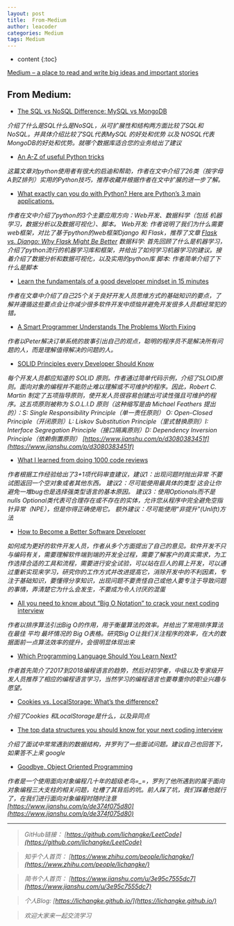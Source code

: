 ```yaml
---
layout: post
title:  From-Medium
author: leacoder
categories: Medium 
tags: Medium
---
```


* content
{:toc}

[Medium – a place to read and write big ideas and important stories](https://medium.com/)

## From Medium:
- [The SQL vs NoSQL Difference: MySQL vs MongoDB](https://medium.com/xplenty-blog/the-sql-vs-nosql-difference-mysql-vs-mongodb-32c9980e67b2)

*介绍了什么是SQL什么是NoSQL，从可扩展性和结构两方面比较了SQL和NoSQL。并具体介绍比较了SQL代表MySQL 的好处和优势 以及 NOSQL代表MongoDB的好处和优势。就哪个数据库适合您的业务给出了建议*
- [An A-Z of useful Python tricks](https://medium.freecodecamp.org/an-a-z-of-useful-python-tricks-b467524ee747)

*这篇文章对python使用者有很大的启迪和帮助，作者在文中介绍了26类（按字母A到Z排列）实用的Python技巧，推荐收藏并根据作者在文中扩展的进一步了解。*

- [What exactly can you do with Python? Here are Python’s 3 main applications.](https://medium.freecodecamp.org/what-can-you-do-with-python-the-3-main-applications-518db9a68a78)

*作者在文中介绍了python的3个主要应用方向：Web开发、数据科学（包括 机器学习，数据分析以及数据可视化）、脚本。
Web开发:  作者说明了我们为什么需要web框架，对比了基于python的web框架Django 和 Flask，推荐了文章 [Flask vs. Django: Why Flask Might Be Better](https://www.codementor.io/garethdwyer/flask-vs-django-why-flask-might-be-better-4xs7mdf8v)
数据科学:  首先回顾了什么是机器学习，介绍了python流行的机器学习库和框架，并给出了如何学习机器学习的建议。接着介绍了数据分析和数据可视化，以及实用的python库
脚本: 作者简单介绍了下什么是脚本*


- [Learn the fundamentals of a good developer mindset in 15 minutes](https://medium.freecodecamp.org/learn-the-fundamentals-of-a-good-developer-mindset-in-15-minutes-81321ab8a682)

*作者在文章中介绍了自己25个关于良好开发人员思维方式的基础知识的要点，了解并遵循这些要点会让你减少很多软件开发中烦恼并避免开发很多人员都经常犯的错。*

- [A Smart Programmer Understands The Problems Worth Fixing](https://medium.com/@fagnerbrack/a-smart-programmer-understands-the-problems-worth-fixing-dcf15871f943)

*作者以Peter解决订单系统的故事引出自己的观点，聪明的程序员不是解决所有问题的人，而是理解值得解决的问题的人。*
- [SOLID Principles every Developer Should Know](https://blog.bitsrc.io/solid-principles-every-developer-should-know-b3bfa96bb688)

*每个开发人员都应知道的 SOLID 原则。作者通过简单代码示例，介绍了SLOID原则。面向对象的编程并不能防止难以理解或不可维护的程序。因此，Robert C. Martin 制定了五项指导原则，使开发人员很容易创建出可读性强且可维护的程序。这五项原则被称为 S.O.L.I.D 原则（这种缩写是由 Michael Feathers 提出的）：S: Single Responsibility Principle（单一责任原则） O: Open-Closed Principle（开闭原则）L: Liskov Substitution Principle（里式替换原则）I: Interface Segregation Principle（接口隔离原则）D: Dependency Inversion Principle（依赖倒置原则）*
*[https://www.jianshu.com/p/d3080383451f](https://www.jianshu.com/p/d3080383451f)*

- [What I learned from doing 1000 code reviews](https://hackernoon.com/what-i-learned-from-doing-1000-code-reviews-fe28d4d11c71)

*作者根据工作经验给出了3+1项代码审查建议，建议1：出现问题时抛出异常    不要试图返回一个空对象或者其他东西。 建议2：尽可能使用最具体的类型     这会让你避免一堆bug也是选择强类型语言的基本原因。 建议3：使用Optionals而不是nulls   Optional类代表可合理存在或不存在的实体，允许您从程序中完全避免空指针异常（NPE），但是你得正确使用它。  额外建议：尽可能使用“非提升”(Unlift)方法*

- [How to Become a Better Software Developer](https://medium.com/devtrailsio/how-to-become-a-better-software-developer-dd16072c974e)

*如何成为更好的软件开发人员，作者从多个方面提出了自己的意见。软件开发不只与编码有关，需要理解软件端到端的开发全过程，需要了解客户的真实需求，为工作选择合适的工具和流程，需要进行安全试验，可以站在巨人的肩上开发，可以通过重新实现来学习，研究你的工作方式并改进提高它，消除开发中的不利因素，专注于基础知识，要懂得分享知识，出现问题不要责怪自己或他人要专注于导致问题的事情，弄清楚它为什么会发生，不要成为令人讨厌的混蛋*
- [All you need to know about “Big O Notation” to crack your next coding interview](https://medium.freecodecamp.org/all-you-need-to-know-about-big-o-notation-to-crack-your-next-coding-interview-9d575e7eec4)

*作者以排序算法引出Big O的作用，用于衡量算法的效率。并给出了常用排序算法在最佳 平均 最坏情况的 Big O表格。研究Big O让我们关注程序的效率，在大的数据面前一点算法效率的提升，会很明显体现出来*

- [Which Programming Language Should You Learn Next?](https://medium.freecodecamp.org/which-programming-language-should-you-learn-next-487d077baa32)

*作者首先简介了2017到2018编程语言的趋势，然后对初学者，中级以及专家级开发人员推荐了相应的编程语言学习，当然学习的编程语言也要尊重你的职业兴趣与愿望。*

- [Cookies vs. LocalStorage: What’s the difference?](https://medium.com/swlh/cookies-vs-localstorage-whats-the-difference-d99f0eb09b44)

*介绍了Cookies 和LocalStorage是什么，以及异同点*

- [The top data structures you should know for your next coding interview](https://medium.freecodecamp.org/the-top-data-structures-you-should-know-for-your-next-coding-interview-36af0831f5e3)

*介绍了面试中常常遇到的数据结构，并罗列了一些面试问题。建议自己也回答下，如果答不上来 google*

- [Goodbye, Object Oriented Programming](https://medium.com/@cscalfani/goodbye-object-oriented-programming-a59cda4c0e53)

*作者是一个使用面向对象编程几十年的超级老鸟=_=，罗列了他所遇到的属于面向对象编程三大支柱的相关问题，吐槽了其背后的坑。前人踩了坑，我们踩着他就行了，在我们进行面向对象编程时随时注意*
*[https://www.jianshu.com/p/de374f075d80](https://www.jianshu.com/p/de374f075d80)*

----
>*GitHub链接：*
>*[https://github.com/lichangke/LeetCode](https://github.com/lichangke/LeetCode)*

>*知乎个人首页：*
>*[https://www.zhihu.com/people/lichangke/](https://www.zhihu.com/people/lichangke/)*

>*简书个人首页：*
>*[https://www.jianshu.com/u/3e95c7555dc7](https://www.jianshu.com/u/3e95c7555dc7)*

>*个人Blog:*
>*[https://lichangke.github.io/](https://lichangke.github.io/)*

>*欢迎大家来一起交流学习*
